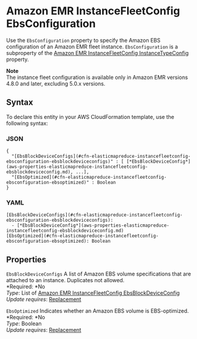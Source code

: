 # Amazon EMR InstanceFleetConfig EbsConfiguration<a name="aws-properties-elasticmapreduce-instancefleetconfig-ebsconfiguration"></a>

Use the `EbsConfiguration` property to specify the Amazon EBS configuration of an Amazon EMR fleet instance\. `EbsConfiguration` is a subproperty of the [Amazon EMR InstanceFleetConfig InstanceTypeConfig](aws-properties-elasticmapreduce-instancefleetconfig-instancetypeconfig.md) property\.

**Note**  
The instance fleet configuration is available only in Amazon EMR versions 4\.8\.0 and later, excluding 5\.0\.x versions\.

## Syntax<a name="aws-properties-elasticmapreduce-instancefleetconfig-ebsconfiguration-syntax"></a>

To declare this entity in your AWS CloudFormation template, use the following syntax:

### JSON<a name="aws-properties-elasticmapreduce-instancefleetconfig-ebsconfiguration-syntax.json"></a>

```
{
  "[EbsBlockDeviceConfigs](#cfn-elasticmapreduce-instancefleetconfig-ebsconfiguration-ebsblockdeviceconfigs)" : [ [*EbsBlockDeviceConfig*](aws-properties-elasticmapreduce-instancefleetconfig-ebsblockdeviceconfig.md), ...],
  "[EbsOptimized](#cfn-elasticmapreduce-instancefleetconfig-ebsconfiguration-ebsoptimized)" : Boolean
}
```

### YAML<a name="aws-properties-elasticmapreduce-instancefleetconfig-ebsconfiguration-syntax.yaml"></a>

```
[EbsBlockDeviceConfigs](#cfn-elasticmapreduce-instancefleetconfig-ebsconfiguration-ebsblockdeviceconfigs): 
  - [*EbsBlockDeviceConfig*](aws-properties-elasticmapreduce-instancefleetconfig-ebsblockdeviceconfig.md)
[EbsOptimized](#cfn-elasticmapreduce-instancefleetconfig-ebsconfiguration-ebsoptimized): Boolean
```

## Properties<a name="aws-properties-elasticmapreduce-instancefleetconfig-ebsconfiguration-properties"></a>

`EbsBlockDeviceConfigs`  <a name="cfn-elasticmapreduce-instancefleetconfig-ebsconfiguration-ebsblockdeviceconfigs"></a>
A list of Amazon EBS volume specifications that are attached to an instance\. Duplicates not allowed\.  
*Required: *No  
*Type*: List of [Amazon EMR InstanceFleetConfig EbsBlockDeviceConfig](aws-properties-elasticmapreduce-instancefleetconfig-ebsblockdeviceconfig.md)  
*Update requires*: [Replacement](using-cfn-updating-stacks-update-behaviors.md#update-replacement)

`EbsOptimized`  <a name="cfn-elasticmapreduce-instancefleetconfig-ebsconfiguration-ebsoptimized"></a>
Indicates whether an Amazon EBS volume is EBS\-optimized\.  
*Required: *No  
*Type*: Boolean  
*Update requires*: [Replacement](using-cfn-updating-stacks-update-behaviors.md#update-replacement)